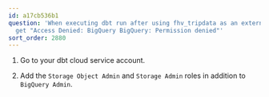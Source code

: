 ```yaml
---
id: a17cb536b1
question: 'When executing dbt run after using fhv_tripdata as an external table: you
  get "Access Denied: BigQuery BigQuery: Permission denied"'
sort_order: 2880
---
```


1. Go to your dbt cloud service account.

2. Add the `Storage Object Admin` and `Storage Admin` roles in addition to `BigQuery Admin`.